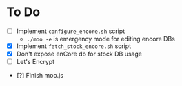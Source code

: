# To Do

- [ ] Implement `configure_encore.sh` script
  - `./moo -e` is emergency mode for editing encore DBs
- [x] Implement `fetch_stock_encore.sh` script
- [x] Don't expose enCore db for stock DB usage
- [ ] Let's Encrypt
- [?] Finish moo.js
